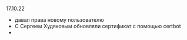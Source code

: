 17.10.22
- давал права новому пользователю
- С Сергеем Худяковым обновляли сертификат с помощью certbot
- 